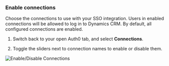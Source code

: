 ### Enable connections

Choose the connections to use with your SSO integration. Users in enabled connections will be allowed to log in to Dynamics CRM. By default, all configured connections are enabled.

1. Switch back to your open Auth0 tab, and select **Connections**.

2. Toggle the sliders next to connection names to enable or disable them.

![Enable/Disable Connections](https://auth0.com/docs/media/articles/dashboard/sso-integrations/settings-connections-dynamics-crm.png)